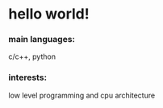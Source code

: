 # hello world!
### main languages:
c/c++, python

### interests:
low level programming and cpu architecture
